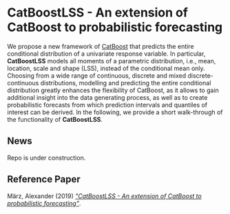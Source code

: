 # CatBoostLSS - An extension of CatBoost to probabilistic forecasting
We propose a new framework of [CatBoost](https://github.com/catboost/catboost) that predicts the entire conditional distribution of a univariate response variable. In particular, **CatBoostLSS** models all moments of a parametric distribution, i.e., mean, location, scale and shape (LSS), instead of the conditional mean only. Choosing from a wide range of continuous, discrete and mixed discrete-continuous distributions, modelling and predicting the entire conditional distribution greatly enhances the flexibility of CatBoost, as it allows to gain additional insight into the data generating process, as well as to create probabilistic forecasts from which prediction intervals and quantiles of interest can be derived. In the following, we provide a short walk-through of the functionality of **CatBoostLSS**.

## News
Repo is under construction.

<!-- ## Examples

### Simulation

We start with a simulated a data set that exhibits heteroscedasticity where the interest lies in predicting the 5% and 95% quantiles. Details on the data generating process can be found [here](https://github.com/StatMixedML/XGBoostLSS). The dots in red show points that lie outside the 5% and 95% quantiles, which are indicated by the black dashed lines.

![Optional Text](../master/plots/CatBoostLSS_sim_data.png)

Let's fit a **CatBoostLSS** to the data. In general, the syntax is similar to the original CatBoost implementation. However, the user has to make a distributional assumption by specifying a family in the function call. As the data has been generated by a Normal distribution, we use the Normal as a function input.

```python
# Import library
from catboostlss import *
import shap

# Data for CatBoostLSS
train_cblss = Pool(data = train_data,
                   label = train_labels,
                   has_header = True)

test_cblss = Pool(data = test_data,
                  label = test_labels,
                  has_header = True)

# Fit model
cblss = CatBoostLSSRegressor(family = "NO",
                             leaf_estimation_method = "Newton",
                             logging_level = "Silent",
                             random_seed = 123,
                             thread_count = -1)

cblss.fit(train_cblss)
```
As CatBoost yields state-of-the-art prediction results without extensive data training typically required by other machine learning methods, we estimate the model with its default parameter settings. Once the model is trained, we can predict all parameters of the distribution.

```python
preds_cblss = cblss.predict(test_cblss, param = "all")  
```
As **CatBoostLSS** allows to model the entire conditional distribution, we can draw random samples from the predicted distribution, which allows us to create prediction intervals and quantiles of interest. The below image shows the predictions of **CatBoostLSS** for the 5% and 95% quantile in blue.

![Optional Text](../master/plots/CatBoostLSS_sim.png)

The great flexibility of **CatBoostLSS** also comes from its ability to provide attribute importance, as well as partial dependence plots for all of the distributional parameters. In the following we only investigate the effect on the conditional variance. The following plots are generated using wrappers around the [SHAP (SHapley Additive exPlanations) ](https://github.com/slundberg/shap) package.

![Optional Text](../master/plots/CatBoostLSS_sim_varimp.png)

The plot of the Shapley value shows that **CatBoostLSS** has identified the only informative predictor *x* and does not consider any of the noise variables X1, ..., X10 as an important feature. Looking at partial dependence plots of the effect of x on Var(y|x) shows that it also correctly identifies the amount of heteroscedasticity in the data.

![Optional Text](../master/plots/CatBoostLSS_sim_pdp.png)


###  Data from the Rent Index 2003 in Munich, Germany

In this example we show the usage of **CatBoostLSS** using a sample of 2,053 apartments from the data collected for the preparation of the Munich rent index 2003.

![Optional Text](../master/plots/munich_rent_district.png)

The first decision one has to make is about choosing an appropriate distribution for the response. As there are many potential candidates, we use an automated approach based on the generalised Akaike information criterion.

```r             
      dist    GAIC
1      GB2 6588.29
2       NO 6601.17
3       GG 6602.02
4     BCCG 6602.26
5      WEI 6602.37
6   exGAUS 6603.17
7      BCT 6603.35
8    BCPEo 6604.26
9       GA 6707.85
10     GIG 6709.85
11   LOGNO 6839.56
12      IG 6871.12
13  IGAMMA 7046.50
14     EXP 9018.04
15 PARETO2 9020.04
16      GP 9020.05
```
Even though the generalized Beta type 2 provides the best approximation to the data, we use the more parsimonious Normal distribution, as it has only two distributional parameter, compared to 4 of the generalized Beta type 2. In general, though, **CatBoostLSS** is flexible to allow the user to choose from a wide range of continuous, discrete and mixed discrete-continuous distributions. Now that we have specified the distribution, let's fit our **CatBoostLSS** to the data. Again, we use the default parameter settings without tuning the parameters.

```python   
# Data for CatBoostLSS
train_cblss = Pool(data = train_data,
                   label = train_labels,
                   has_header = True)

test_cblss = Pool(data = test_data,
                  label = test_labels,
                  has_header = True)

# Fit model
cblss_rent = CatBoostLSSRegressor(family = "NO",
                                  leaf_estimation_method = "Newton",
                                  logging_level = "Silent",
                                  random_seed = 123,
                                  thread_count = -1)

cblss_rent.fit(train_cblss)
```
Looking at the estimated effects indicates that newer flats are on average more expensive, with the variance first decreasing and increasing again for flats built around 1980 and later. Also, as expected, rents per square meter decrease with an increasing size of the appartment.  

![Optional Text](../master/plots/MunichRent_pdp.png)

The diagnostics for **CatBoostLSS** are based on quantile residuals of the fitted model. Quantile residuals are based on the idea of inverting the estimated distribution function for each observation to obtain exactly standard normal residuals.

![Optional Text](../master/plots/MunichRent_quant_res.png)

**CatBoostLSS** provides a well calibrated forecast and the good approximation of our model to the data is confirmed. **CatBoostLSS** also allows to investigate the estimated effects for all distributional parameter. Looking at the top 10 Shapley values for both the conditional mean and variance indicates that both *yearc* and *area* are considered as being important variables.

![Optional Text](../master/plots/MunichRent_varimp_mu.png)
![Optional Text](../master/plots/MunichRent_varimp_sigma.png)

To get a more detailed overview of which features are most important for our model, we can also plot the SHAP values of every feature for every sample. The plot below sorts features by the sum of SHAP value magnitudes over all samples, and uses SHAP values to show the distribution of the impacts each feature has on the model output. The color represents the feature value (red high, blue low). This reveals for example that newer flats increase rents on average.

```python
# Gloabl Shapley values for E(y|x)
shap.initjs()
mu_explainer = shap.TreeExplainer(cblss_rent, param = "mu")
shap_values_mu = mu_explainer.shap_values(test_cblss)

shap.summary_plot(shap_values_mu, test_data)
 ```
![Optional Text](../master/plots/MunichRent_mu_shap_all.png)

Besides the global attribute importance, the user might also be interested in local attribute importances for each single prediction individually. This allows to answer questions like '*How did the feature values of a single data point affect its prediction*?' For illustration purposes, we select the first predicted rent of the test data set.

```python
# Local Shapley value for E(y|x)
shap.force_plot(mu_explainer.expected_value, shap_values_mu[1], test_data[:1])
 ```
![Optional Text](../master/plots/MunichRent_mu_shap.png)


We can also visualize the test set predictions.

```python
shap.force_plot(mu_explainer.expected_value, shap_values_mu, test_data)
 ```

![Optional Text](../master/plots/Munich_rent_shap_test.png)


As we have modelled all parameter of the Normal distribution, **CatBoostLSS** provides a probabilistic forecast, from which any quantity of interest can be derived. The following plot shows a subset of 50 predictions only for ease of readability. The red dots show the actual out of sample rents, while the boxplots are the distributional predictions.

![Optional Text](../master/plots/MunichRent_Boxplot.png)

Also, we can plot a subset of the forecasted densities and cumulative distributions.

![Optional Text](../master/plots/MunichRent_densities.png)

### Comparison to other approaches
To evaluate the prediction accuracy of **CatBoostLSS**, we compare the forecasts of the Munich rent example to the implementations available in [XGBoostLSS](https://github.com/StatMixedML/XGBoostLSS), [gamlss](https://cran.r-project.org/web/packages/gamlss/index.html), [gamboostLSS](https://cran.r-project.org/package=gamboostLSS), [bamlss](https://cran.r-project.org/web/packages/bamlss/index.html), [disttree](https://rdrr.io/rforge/disttree/) and [NGBoost](https://github.com/stanfordmlgroup/ngboost/). We evaluate distributional forecasts using the average Continuous Ranked Probability Scoring Rules (CRPS) and the average Logarithmic Score (LOG), where lower scores indicate a better forecast, along with additional error measures evaluating the mean-prediction accuracy of the models. Recall that we use the default parameter setttings for **CatBoostLSS**, while all other models are trained using tuned parameters. Further details on how we trained the models can be found [here](https://github.com/StatMixedML/XGBoostLSS). NGBoost is trained with the following manually selected parameters, as there is no built-in parameter tuning available yet

```python
np.random.seed(seed = 1234)
ngb = NGBoost(Base = default_tree_learner,
              Dist = Normal,
              Score = MLE(),
              n_estimators = 200,
              learning_rate = 0.03,              
              natural_gradient = True,
              minibatch_frac = 0.7,
              verbose = False)
ngb.fit(train_data, train_labels)
Y_preds = ngb.predict(test_data)
Y_dists = ngb.pred_dist(test_data)
```

All measures show that **CatBoostLSS** provides a competetive forecast using default parameter setttings. However, it is important to stress that all available parameter-tuning approaches implemented in CatBoost (e.g., early stopping, CV, etc.) are also available for **CatBoostLSS**.

```r
            CRPS_SCORE LOG_SCORE   MAPE    MSE   RMSE    MAE MEDIAN_AE    RAE  RMSPE  RMSLE   RRSE R2_SCORE
CatBoostLSS     1.1562    2.1635 0.2492 4.0916 2.0228 1.6129    1.3740 0.7827 0.3955 0.2487 0.7784   0.3942
XGBoostLSS      1.1415    2.1350 0.2450 4.0687 2.0171 1.6091    1.4044 0.7808 0.3797 0.2451 0.7762   0.3975
gamboostLSS     1.1541    2.1920 0.2485 4.1596 2.0395 1.6276    1.3636 0.7898 0.3900 0.2492 0.7848   0.3841
GAMLSS          1.1527    2.1848 0.2478 4.1636 2.0405 1.6251    1.3537 0.7886 0.3889 0.2490 0.7852   0.3835
BAMLSS          1.1509    2.1656 0.2478 4.1650 2.0408 1.6258    1.3542 0.7890 0.3889 0.2490 0.7853   0.3833
DistForest      1.1554    2.1429 0.2532 4.2570 2.0633 1.6482    1.3611 0.7998 0.3991 0.2516 0.7939   0.3697
NGBoost         1.1634    2.2226 0.2506 4.2136 2.0527 1.6344    1.3574 0.7932 0.3950 0.2507 0.7899   0.3761
```

### Expectile Regression

While **CatBoostLSS** require to specify a parametric distribution for the response, it may also be useful to completely drop this assumption and to use models that allow to describe parts of the distribution other than the mean. This may in particular be the case in situations where interest does not lie with identifying covariate effects on specific parameters of the response distribution, but rather on the relation of extreme observations on covariates in the tails of the distribution. This is feasible using Expectile Regression. Plotting the effects across
different expectiles allows the estimated effects, as well as their strengths, to vary across the response distribution.

![Optional Text](../master/plots/MunichRent_expectiles.png)

## Summary and key features

In summary, **CatBoostLSS** has the following key features:

- Extends CatBoost to probabilistic forecasting from which prediction intervals and quantiles of interest can be derived.
- Valid uncertainty quantification of forecasts.
- High interpretability of results.
- Compatibility for training large models using large datasets (> 1 Mio rows).
- Low memory usage.
- Missing value imputation.

## Software Implementation
In its current implementation, **CatBoostLSS** is available in *Python* and the code will be made available soon. -->

## Reference Paper
März, Alexander (2019) [*"CatBoostLSS - An extension of CatBoost to probabilistic forecasting"*](https://128.84.21.199/abs/2001.02121).
